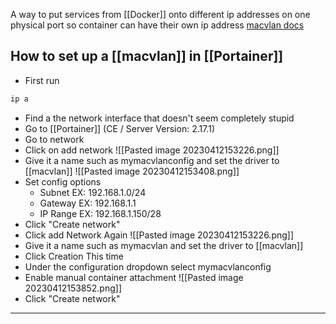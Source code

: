 A way to put services from [[Docker]] onto different ip addresses on one physical port so container can have their own ip address
[macvlan docs](https://docs.docker.com/network/macvlan/#:~:text=To%20create%20a%20macvlan%20network%20which%20bridges%20with,will%20physically%20go%20through%20on%20the%20Docker%20host) 


## How to set up a [[macvlan]] in [[Portainer]] 

- First run
```bash
ip a
```
- Find a the network interface that doesn't seem completely stupid
- Go to [[Portainer]] (CE / Server Version: 2.17.1)
- Go to network 
- Click on add network 
	![[Pasted image 20230412153226.png]]
- Give it a name such as mymacvlanconfig and set the driver to [[macvlan]]
![[Pasted image 20230412153408.png]]
- Set config options
	- Subnet EX: 192.168.1.0/24
	- Gateway EX: 192.168.1.1
	- IP Range EX: 192.168.1.150/28
- Click "Create network"
- Click add Network Again
	![[Pasted image 20230412153226.png]]
- Give it a name such as mymacvlan and set the driver to [[macvlan]] 
- Click Creation This time
- Under the configuration dropdown select mymacvlanconfig 
- Enable manual container attachment
	![[Pasted image 20230412153852.png]]
- Click "Create network" 
----------------------------------------------------------------------------